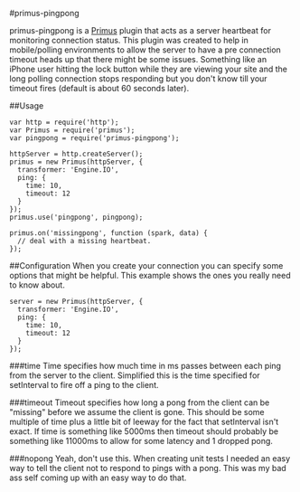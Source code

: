#primus-pingpong


primus-pingpong is a [Primus](https://github.com/primus/primus) plugin that acts as a server heartbeat for monitoring connection status. This plugin was created to help in mobile/polling environments to allow the server to have a pre connection timeout heads up that there might be some issues. Something like an iPhone user hitting the lock button while they are viewing your site and the long polling connection stops responding but you don't know till your timeout fires (default is about 60 seconds later).

##Usage

    var http = require('http');
    var Primus = require('primus');
    var pingpong = require('primus-pingpong');

    httpServer = http.createServer();
    primus = new Primus(httpServer, {
      transformer: 'Engine.IO',
      ping: {
        time: 10,
        timeout: 12
      }
    });
    primus.use('pingpong', pingpong);
    
    primus.on('missingpong', function (spark, data) {
      // deal with a missing heartbeat.
    });    

##Configuration
When you create your connection you can specify some options that might be helpful. This example shows the ones you really need to know about.

    server = new Primus(httpServer, {
      transformer: 'Engine.IO',
      ping: {
        time: 10,
        timeout: 12
      }
    });

###time
Time specifies how much time in ms passes between each ping from the server to the client. Simplified this is the time specified for setInterval to fire off a ping to the client.

###timeout
Timeout specifies how long a pong from the client can be "missing" before we assume the client is gone. This should be some multiple of time plus a little bit of leeway for the fact that setInterval isn't exact. If time is something like 5000ms then timeout should probably be something like 11000ms to allow for some latency and 1 dropped pong.

###nopong
Yeah, don't use this. When creating unit tests I needed an easy way to tell the client not to respond to pings with a pong. This was my bad ass self coming up with an easy way to do that.
